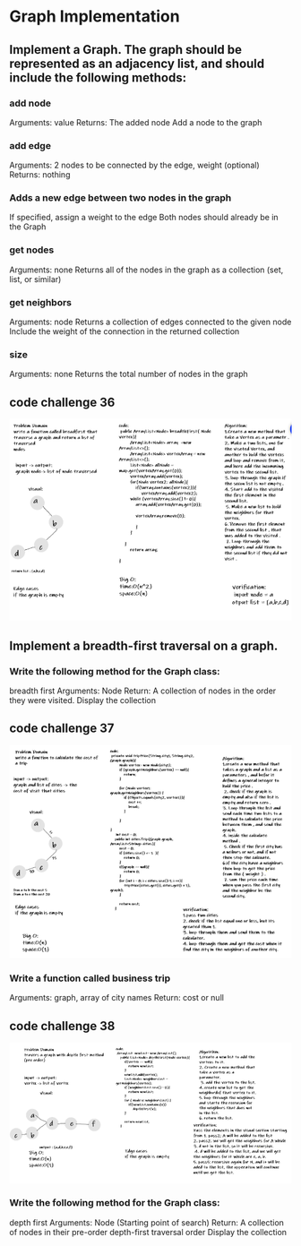 #  Graph Implementation

## Implement a Graph. The graph should be represented as an adjacency list, and should include the following methods:

### add node
Arguments: value
Returns: The added node
Add a node to the graph

### add edge
Arguments: 2 nodes to be connected by the edge, weight (optional)
Returns: nothing

### Adds a new edge between two nodes in the graph
If specified, assign a weight to the edge
Both nodes should already be in the Graph

### get nodes
Arguments: none
Returns all of the nodes in the graph as a collection (set, list, or similar)

### get neighbors
Arguments: node
Returns a collection of edges connected to the given node
Include the weight of the connection in the returned collection

### size
Arguments: none
Returns the total number of nodes in the graph


## code challenge 36 
![breadfirst](code36.PNG)
## Implement a breadth-first traversal on a graph.
### Write the following method for the Graph class:
breadth first
Arguments: Node
Return: A collection of nodes in the order they were visited.
Display the collection


## code challenge 37
![city trip](code37.PNG)
### Write a function called business trip
Arguments: graph, array of city names
Return: cost or null

## code challenge 38
![graph-depth-first](code38.PNG)
### Write the following method for the Graph class:

depth first
Arguments: Node (Starting point of search)
Return: A collection of nodes in their pre-order depth-first traversal order
Display the collection
